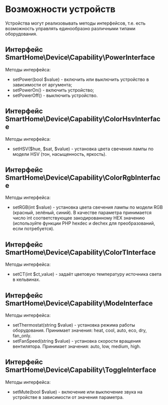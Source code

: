 # Возможности устройств

Устройства могут реализовывать методы интерфейсов, т.е. есть возможность управлять единообразно различными типами оборудования.

## Интерфейс SmartHome\Device\Capability\PowerInterface

Методы интерфейса:

- setPower(bool $value) - включить или выключить устройство в зависимости от аргумента;
- setPowerOn() - включить устройство;
- setPowerOff() - выключить устройство.

## Интерфейс SmartHome\Device\Capability\ColorHsvInterface

Методы интерфейса:

- setHSV($hue, $sat, $value) - установка цвета свечения лампы по модели HSV (тон, насыщенность, яркость).

## Интерфейс SmartHome\Device\Capability\ColorRgbInterface

Методы интерфейса:

- setRGB(int $value) - установка цвета свечения лампы по модели RGB (красный, зелёный, синий). В качестве параметра принимается число int соответствующее закодированному HEX значению (используйте функции PHP hexdec и dechex для преобразований, если потребуется).

## Интерфейс SmartHome\Device\Capability\ColorTInterface

Методы интерфейса:

- setCT(int $ct_value) - задаёт цветовую температуру источника света в кельвинах.

## Интерфейс SmartHome\Device\Capability\ModeInterface

Методы интерфейса:

- setThermostat(string $value) - установка режима работы оборудования. Принимает значения: heat, cool, auto, eco, dry, fan_only.
- setFanSpeed(string $value) - установка скорости вращения вентилятора. Принимает значения: auto, low, medium, high.

## Интерфейс SmartHome\Device\Capability\ToggleInterface

Методы интерфейса:

- setMute(bool $value) - включение или выключение звука на устройстве в зависимости от значения параметра.
